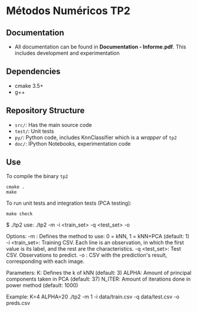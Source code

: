 # Métodos Numéricos TP2

## Documentation
* All documentation can be found in **Documentation - Informe.pdf**. This includes development and experimentation


## Dependencies

* cmake 3.5+
* g++

## Repository Structure

* `src/`:  Has the main source code
* `test/`: Unit tests
* `py/`: Python code, includes KnnClassifier which is a *wrapper* of `tp2`
* `doc/`: IPython Notebooks, experimentation code

## Use

To compile the binary `tp2`

```
cmake .
make
```

To run unit tests and integration tests (PCA testing):

```
make check
```

$ ./tp2 
use: ./tp2 -m <method> -i <train_set> -q <test_set> -o <classif>

Options:
	-m <method>: Defines the method to use: 0 = kNN, 1 = kNN+PCA (default: 1)
	-i <train_set>: Training CSV. Each line is an
	    observation, in which the first value is its label, and the rest
	    are the characteristics.
	-q <test_set>: Test CSV. Observations to predict.
	-o <classif>: CSV with the prediction's result, corresponding with each image.

Parameters:
	K:	Defines the k of kNN (default: 3)
	ALPHA:	Amount of principal components taken in PCA
		(default: 37)
	N_ITER:	Amount of iterations done in power method
		(default: 1000)

Example:
	K=4 ALPHA=20 ./tp2 -m 1 -i data/train.csv -q data/test.csv -o preds.csv
```
